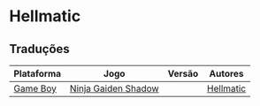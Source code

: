 # Hellmatic

## Traduções

| Plataforma | Jogo | Versão | Autores |
| ----------- | ----------- | ----------- | ----------- |
| [Game Boy](../../traducoes/game-boy/) | [Ninja Gaiden Shadow](../../traducoes/game-boy/ninja-gaiden-shadow_hellmatic/) |  | [Hellmatic](../../autores/hellmatic/) |